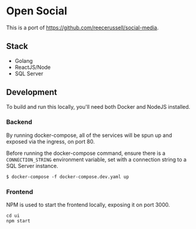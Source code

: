 # Open Social

 This is a port of https://github.com/reecerussell/social-media.

## Stack

- Golang
- ReactJS/Node
- SQL Server

## Development

To build and run this locally, you'll need both Docker and NodeJS installed.

### Backend

By running docker-compose, all of the services will be spun up and exposed via the ingress, on port 80.

Before running the docker-compose command, ensure there is a `CONNECTION_STRING` environment variable, set with a connection string to a SQL Server instance.

```
$ docker-compose -f docker-compose.dev.yaml up
```

### Frontend

NPM is used to start the frontend locally, exposing it on port 3000.

```
cd ui
npm start
```

